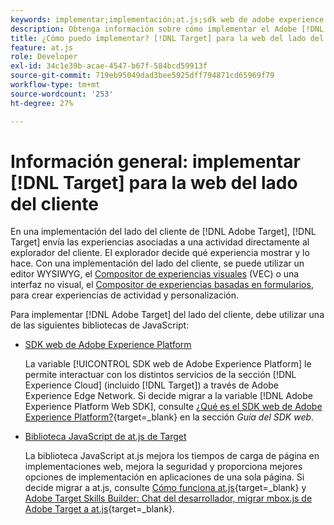 ```yaml
---
keywords: implementar;implementación;at.js;sdk web de adobe experience platform;sdk web de aep
description: Obtenga información sobre cómo implementar el Adobe [!DNL Target] para la web del lado del cliente mediante el SDK web de Adobe Experience Platform (SDK web de AEP) o el [!DNL Target] Biblioteca JavaScript at.js.
title: ¿Cómo puedo implementar? [!DNL Target] para la web del lado del cliente
feature: at.js
role: Developer
exl-id: 34c1e39b-acae-4547-b67f-584bcd59913f
source-git-commit: 719eb95049dad3bee5925dff794871cd65969f79
workflow-type: tm+mt
source-wordcount: '253'
ht-degree: 27%

---
```


# Información general: implementar [!DNL Target] para la web del lado del cliente

En una implementación del lado del cliente de [!DNL Adobe Target], [!DNL Target] envía las experiencias asociadas a una actividad directamente al explorador del cliente. El explorador decide qué experiencia mostrar y lo hace. Con una implementación del lado del cliente, se puede utilizar un editor WYSIWYG, el [Compositor de experiencias visuales](/help/main/c-experiences/c-visual-experience-composer/visual-experience-composer.md) (VEC) o una interfaz no visual, el [Compositor de experiencias basadas en formularios](/help/main/c-experiences/form-experience-composer.md), para crear experiencias de actividad y personalización.

Para implementar [!DNL Adobe Target] del lado del cliente, debe utilizar una de las siguientes bibliotecas de JavaScript:

* [SDK web de Adobe Experience Platform](https://developer.adobe.com/target/implement/client-side/aep-web-sdk/)

   La variable [!UICONTROL SDK web de Adobe Experience Platform] le permite interactuar con los distintos servicios de la sección [!DNL Experience Cloud] (incluido [!DNL Target]) a través de Adobe Experience Edge Network. Si decide migrar a la variable [!DNL Adobe Experience Platform Web SDK], consulte [¿Qué es el SDK web de Adobe Experience Platform?](https://developer.adobe.com/target/implement/client-side/aep-web-sdk/){target=_blank} en la sección *Guía del SDK web*.

* [Biblioteca JavaScript de at.js de Target](https://developer.adobe.com/target/implement/client-side/atjs/how-atjs-works/how-atjs-works/)

   La biblioteca JavaScript at.js mejora los tiempos de carga de página en implementaciones web, mejora la seguridad y proporciona mejores opciones de implementación en aplicaciones de una sola página. Si decide migrar a at.js, consulte [Cómo funciona at.js](https://developer.adobe.com/target/implement/client-side/atjs/how-atjs-works/how-atjs-works/){target=_blank} y [Adobe Target Skills Builder: Chat del desarrollador, migrar mbox.js de Adobe Target a at.js](https://seminars.adobeconnect.com/ptdo6mfo6qn6/?proto=true){target=_blank}.




